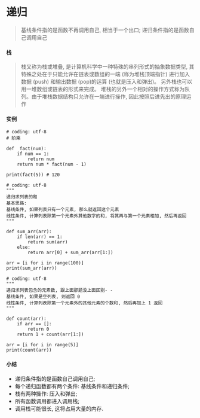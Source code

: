 # 递归
>基线条件指的是函数不再调用自己, 相当于一个出口; 递归条件指的是函数自己调用自己

#### 栈
>栈又称为栈或堆叠, 是计算机科学中一种特殊的串列形式的抽象数据类型, 其特殊之处在于只能允许在链表或数组的一端 (称为堆栈顶端指针) 进行加入数据 (push) 和输出数据 (pop)的运算 (也就是压入和弹出)。 另外栈也可以用一堆数组或链表的形式来完成。 堆栈的另外一个相对的操作方式称为队列。由于堆栈数据结构只允许在一端进行操作, 因此按照后进先出的原理运作

#### 实例

```
# coding: utf-8
# 阶乘

def  fact(num):
	if num == 1:
		return num
	return num * fact(num - 1)

print(fact(5)) # 120
```

```
# coding: utf-8
"""
递归求列表的和
基本思路:
基线条件, 如果列表只有一个元素, 那么就返回这个元素
线性条件, 计算列表除第一个元素外其他数字的和, 将其再与第一个元素相加, 然后再返回
"""

def sum_arr(arr):
	if len(arr) == 1:
		return sum(arr)
	else:
		return arr[0] + sum_arr(arr[1:])

arr = [i for i in range(100)]
print(sum_arr(arr))
```

```
# coding: utf-8
"""
递归求列表包含的元素数, 跟上面那题没上面区别- -
基线条件, 如果是空列表, 则返回 0
线性条件, 计算列表除第一个元素外的其他元素的个数和, 然后再加上 1 返回
"""

def count(arr):
	if arr == []:
		return 0
	return 1 + count(arr[1:])

arr = [i for i in range(5)]
print(count(arr))
```
#### 小结

- 递归条件指的是函数自己调用自己;
- 每个递归函数都有两个条件: 基线条件和递归条件;
- 栈有两种操作: 压入和弹出;
- 所有函数调用都进入调用栈;
- 调用栈可能很长, 这将占用大量的内存.